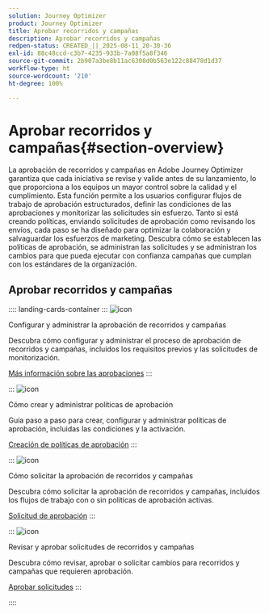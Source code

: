 ```yaml
---
solution: Journey Optimizer
product: Journey Optimizer
title: Aprobar recorridos y campañas
description: Aprobar recorridos y campañas
redpen-status: CREATED_||_2025-08-11_20-30-36
exl-id: 88c48ccd-c3b7-4235-933b-7a08f5a8f346
source-git-commit: 2b907a3be8b11ac6308d0b563e122c88478d1d37
workflow-type: ht
source-wordcount: '210'
ht-degree: 100%

---
```


# Aprobar recorridos y campañas{#section-overview}

La aprobación de recorridos y campañas en Adobe Journey Optimizer garantiza que cada iniciativa se revise y valide antes de su lanzamiento, lo que proporciona a los equipos un mayor control sobre la calidad y el cumplimiento. Esta función permite a los usuarios configurar flujos de trabajo de aprobación estructurados, definir las condiciones de las aprobaciones y monitorizar las solicitudes sin esfuerzo. Tanto si está creando políticas, enviando solicitudes de aprobación como revisando los envíos, cada paso se ha diseñado para optimizar la colaboración y salvaguardar los esfuerzos de marketing. Descubra cómo se establecen las políticas de aprobación, se administran las solicitudes y se administran los cambios para que pueda ejecutar con confianza campañas que cumplan con los estándares de la organización.

## Aprobar recorridos y campañas

:::: landing-cards-container
:::
![icon](https://cdn.experienceleague.adobe.com/icons/book.svg?lang=es)

Configurar y administrar la aprobación de recorridos y campañas

Descubra cómo configurar y administrar el proceso de aprobación de recorridos y campañas, incluidos los requisitos previos y las solicitudes de monitorización.

[Más información sobre las aprobaciones](../using/test-approve/gs-approval.md)
:::

:::
![icon](https://cdn.experienceleague.adobe.com/icons/gear.svg?lang=es)

Cómo crear y administrar políticas de aprobación

Guía paso a paso para crear, configurar y administrar políticas de aprobación, incluidas las condiciones y la activación.

[Creación de políticas de aprobación](../using/test-approve/approval-policies.md)
:::

:::
![icon](https://cdn.experienceleague.adobe.com/icons/list-check.svg?lang=es)

Cómo solicitar la aprobación de recorridos y campañas

Descubra cómo solicitar la aprobación de recorridos y campañas, incluidos los flujos de trabajo con o sin políticas de aprobación activas.

[Solicitud de aprobación](../using/test-approve/request-approval.md)
:::

:::
![icon](https://cdn.experienceleague.adobe.com/icons/shield-halved.svg?lang=es)

Revisar y aprobar solicitudes de recorridos y campañas

Descubra cómo revisar, aprobar o solicitar cambios para recorridos y campañas que requieren aprobación.

[Aprobar solicitudes](../using/test-approve/review-approve-request.md)
:::

::::
